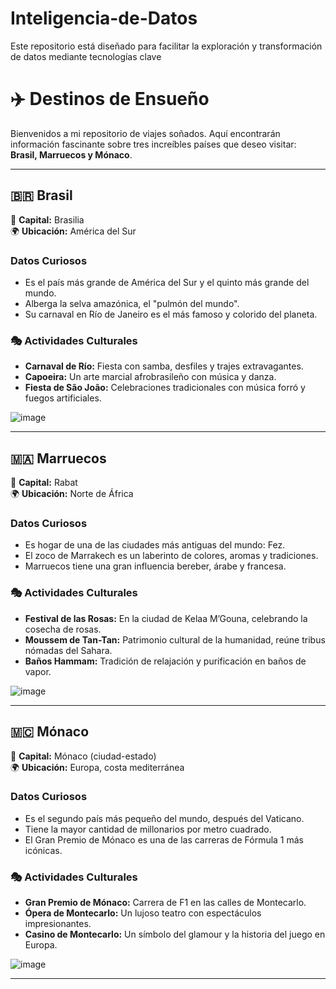 # Inteligencia-de-Datos
Este repositorio está diseñado para facilitar la exploración y transformación de datos mediante tecnologías clave

#                                                     ✈️ Destinos de Ensueño

Bienvenidos a mi repositorio de viajes soñados. Aquí encontrarán información fascinante sobre tres increíbles países que deseo visitar: **Brasil, Marruecos y Mónaco**.  

---

## 🇧🇷 **Brasil**  
📍 **Capital:** Brasilia  
🌍 **Ubicación:** América del Sur  

###  Datos Curiosos
- Es el país más grande de América del Sur y el quinto más grande del mundo.  
- Alberga la selva amazónica, el "pulmón del mundo".  
- Su carnaval en Río de Janeiro es el más famoso y colorido del planeta.  

### 🎭 Actividades Culturales
- **Carnaval de Río:** Fiesta con samba, desfiles y trajes extravagantes.  
- **Capoeira:** Un arte marcial afrobrasileño con música y danza.  
- **Fiesta de São João:** Celebraciones tradicionales con música forró y fuegos artificiales.  

![image](https://github.com/user-attachments/assets/30749f42-47bb-4d17-af19-c562a086eb4e)


---

## 🇲🇦 **Marruecos**  
📍 **Capital:** Rabat  
🌍 **Ubicación:** Norte de África  

###  Datos Curiosos
- Es hogar de una de las ciudades más antiguas del mundo: Fez.  
- El zoco de Marrakech es un laberinto de colores, aromas y tradiciones.  
- Marruecos tiene una gran influencia bereber, árabe y francesa.  

### 🎭 Actividades Culturales
- **Festival de las Rosas:** En la ciudad de Kelaa M’Gouna, celebrando la cosecha de rosas.  
- **Moussem de Tan-Tan:** Patrimonio cultural de la humanidad, reúne tribus nómadas del Sahara.  
- **Baños Hammam:** Tradición de relajación y purificación en baños de vapor.  

![image](https://github.com/user-attachments/assets/01a5b70b-ab69-47ae-9ea7-6f3c2ff0bb8a)
 

---

## 🇲🇨 **Mónaco**  
📍 **Capital:** Mónaco (ciudad-estado)  
🌍 **Ubicación:** Europa, costa mediterránea  

###  Datos Curiosos
- Es el segundo país más pequeño del mundo, después del Vaticano.  
- Tiene la mayor cantidad de millonarios por metro cuadrado.  
- El Gran Premio de Mónaco es una de las carreras de Fórmula 1 más icónicas.  

### 🎭 Actividades Culturales
- **Gran Premio de Mónaco:** Carrera de F1 en las calles de Montecarlo.  
- **Ópera de Montecarlo:** Un lujoso teatro con espectáculos impresionantes.  
- **Casino de Montecarlo:** Un símbolo del glamour y la historia del juego en Europa.  

![image](https://github.com/user-attachments/assets/906c0bdb-8db1-444a-92c1-45afb28396e1)
 

---





